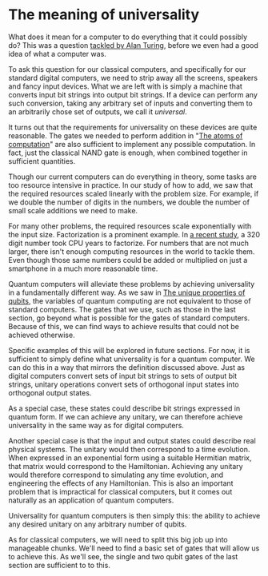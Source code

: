 # The meaning of universality

What does it mean for a computer to do everything that it could possibly do? This was a question [tackled by Alan Turing](https://en.wikipedia.org/wiki/Universal_Turing_machine), before we even had a good idea of what a computer was.

To ask this question for our classical computers, and specifically for our standard digital computers, we need to strip away all the screens, speakers and fancy input devices. What we are left with is simply a machine that converts input bit strings into output bit strings. If a device can perform any such conversion, taking any arbitrary set of inputs and converting them to an arbitrarily chose set of outputs, we call it _universal_.

It turns out that the requirements for universality on these devices are quite reasonable. The gates we needed to perform addition in "[The atoms of computation](https://learnqiskit.gitbook.io/composerguide/)" are also sufficient to implement any possible computation. In fact, just the classical NAND gate is enough, when combined together in sufficient quantities.

Though our current computers can do everything in theory, some tasks are too resource intensive in practice. In our study of how to add, we saw that the required resources scaled linearly with the problem size. For example, if we double the number of digits in the numbers, we double the number of small scale additions we need to make.

For many other problems, the required resources scale exponentially with the input size. Factorization is a prominent example. In [a recent study](https://eprint.iacr.org/2012/444.pdf), a 320 digit number took CPU years to factorize. For numbers that are not much larger, there isn't enough computing resources in the world to tackle them. Even though those same numbers could be added or multiplied on just a smartphone in a much more reasonable time.

Quantum computers will alleviate these problems by achieving universality in a fundamentally different way. As we saw in [The unique properties of qubits](https://learnqiskit.gitbook.io/composerguide/getting-started-with-the-composer/chapter-2-the-unique-properties-of-qubits), the variables of quantum computing are not equivalent to those of standard computers. The gates that we use, such as those in the last section, go beyond what is possible for the gates of standard computers. Because of this, we can find ways to achieve results that could not be achieved otherwise.

Specific examples of this will be explored in future sections. For now, it is sufficient to simply define what universality is for a quantum computer. We can do this in a way that mirrors the definition discussed above. Just as digital computers convert sets of input bit strings to sets of output bit strings, unitary operations convert sets of orthogonal input states into orthogonal output states.

As a special case, these states could describe bit strings expressed in quantum form. If we can achieve any unitary, we can therefore achieve universality in the same way as for digital computers.

Another special case is that the input and output states could describe real physical systems. The unitary would then correspond to a time evolution. When expressed in an exponential form using a suitable Hermitian matrix, that matrix would correspond to the Hamiltonian. Achieving any unitary would therefore correspond to simulating any time evolution, and engineering the effects of any Hamiltonian. This is also an important problem that is impractical for classical computers, but it comes out naturally as an application of quantum computers.

Universality for quantum computers is then simply this: the ability to achieve any desired unitary on any arbitrary number of qubits.

As for classical computers, we will need to split this big job up into manageable chunks. We'll need to find a basic set of gates that will allow us to achieve this. As we'll see, the single and two qubit gates of the last section are sufficient to to this.









